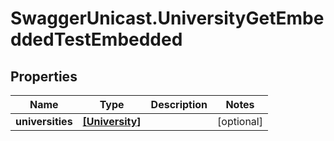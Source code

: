 # SwaggerUnicast.UniversityGetEmbeddedTestEmbedded

## Properties

Name | Type | Description | Notes
------------ | ------------- | ------------- | -------------
**universities** | [**[University]**](University.md) |  | [optional] 


